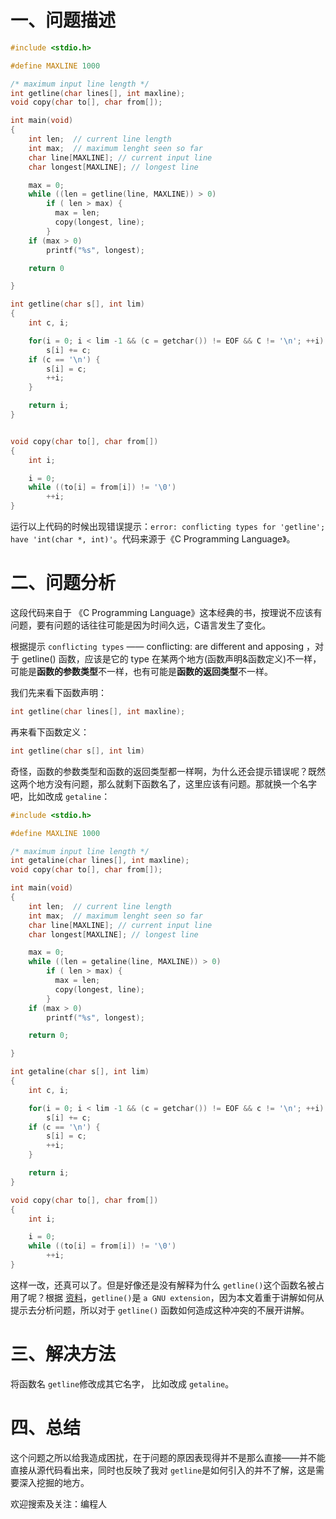 # 一、问题描述

```c
#include <stdio.h>

#define MAXLINE 1000

/* maximum input line length */
int getline(char lines[], int maxline);
void copy(char to[], char from[]);

int main(void)
{
    int len;  // current line length
    int max;  // maximum lenght seen so far
    char line[MAXLINE]; // current input line
    char longest[MAXLINE]; // longest line

    max = 0;
    while ((len = getline(line, MAXLINE)) > 0)
        if ( len > max) {
          max = len;
          copy(longest, line);
        }
    if (max > 0)
        printf("%s", longest);

    return 0

}

int getline(char s[], int lim)
{
    int c, i;

    for(i = 0; i < lim -1 && (c = getchar()) != EOF && C != '\n'; ++i)
        s[i] += c;
    if (c == '\n') {
        s[i] = c;
        ++i;
    }

    return i;
}


void copy(char to[], char from[])
{
    int i;

    i = 0;
    while ((to[i] = from[i]) != '\0')
        ++i;
}
```

运行以上代码的时候出现错误提示：`error: conflicting types for 'getline'; have 'int(char *, int)'`。代码来源于《C Programming Language》。

# 二、问题分析

这段代码来自于 《C Programming Language》这本经典的书，按理说不应该有问题，要有问题的话往往可能是因为时间久远，C语言发生了变化。

根据提示 `conflicting types` —— conflicting: are different and apposing ，对于 getline() 函数，应该是它的 type 在某两个地方(函数声明&函数定义)不一样，可能是**函数的参数类型**不一样，也有可能是**函数的返回类型**不一样。

我们先来看下函数声明：

```c
int getline(char lines[], int maxline);
```

再来看下函数定义：

```c
int getline(char s[], int lim)
```

奇怪，函数的参数类型和函数的返回类型都一样啊，为什么还会提示错误呢？既然这两个地方没有问题，那么就剩下函数名了，这里应该有问题。那就换一个名字吧，比如改成 `getaline`：

```c
#include <stdio.h>

#define MAXLINE 1000

/* maximum input line length */
int getaline(char lines[], int maxline);
void copy(char to[], char from[]);

int main(void)
{
    int len;  // current line length
    int max;  // maximum lenght seen so far
    char line[MAXLINE]; // current input line
    char longest[MAXLINE]; // longest line

    max = 0;
    while ((len = getaline(line, MAXLINE)) > 0)
        if ( len > max) {
          max = len;
          copy(longest, line);
        }
    if (max > 0)
        printf("%s", longest);

    return 0;

}

int getaline(char s[], int lim)
{
    int c, i;

    for(i = 0; i < lim -1 && (c = getchar()) != EOF && c != '\n'; ++i)
        s[i] += c;
    if (c == '\n') {
        s[i] = c;
        ++i;
    }

    return i;
}

void copy(char to[], char from[])
{
    int i;

    i = 0;
    while ((to[i] = from[i]) != '\0')
        ++i;
}

```

这样一改，还真可以了。但是好像还是没有解释为什么 `getline()`这个函数名被占用了呢？根据 [资料](https://stackoverflow.com/questions/8763052/why-do-i-get-a-conflicting-types-for-getline-error-when-compiling-the-longest)，`getline()`是 `a GNU extension`，因为本文着重于讲解如何从提示去分析问题，所以对于 `getline()` 函数如何造成这种冲突的不展开讲解。

# 三、解决方法

将函数名 `getline`修改成其它名字， 比如改成 `getaline`。

# 四、总结

这个问题之所以给我造成困扰，在于问题的原因表现得并不是那么直接——并不能直接从源代码看出来，同时也反映了我对 `getline`是如何引入的并不了解，这是需要深入挖掘的地方。

欢迎搜索及关注：编程人
